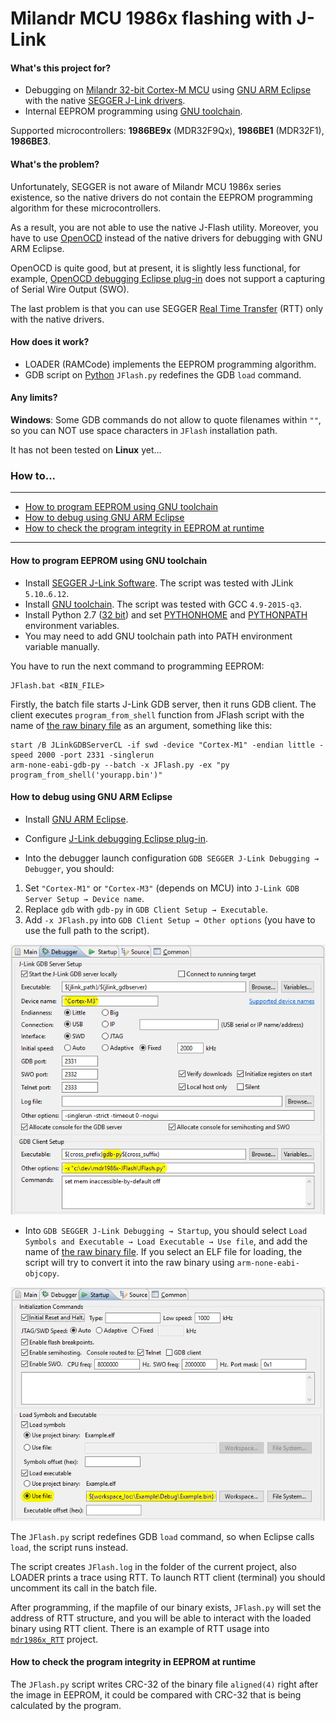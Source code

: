 # Milandr MCU 1986x flashing with J-Link

#### What's this project for?

- Debugging on [Milandr 32-bit Cortex-М MCU](http://ic.milandr.ru/products/mikrokontrollery_i_protsessory/32_razryadnye_mikrokontrollery/)
using [GNU ARM Eclipse](http://gnuarmeclipse.github.io/)
with the native [SEGGER J-Link drivers](https://www.segger.com/jlink-software.html).
- Internal EEPROM programming using [GNU toolchain](https://launchpad.net/gcc-arm-embedded).

Supported microcontrollers: **1986BE9x** (MDR32F9Qx), **1986BE1** (MDR32F1), **1986BE3**.

#### What's the problem?

Unfortunately, SEGGER is not aware of Milandr MCU 1986x series existence, so the native drivers do not contain
the EEPROM programming algorithm for these microcontrollers.

As a result, you are not able to use the native J-Flash utility. Moreover, you have to use [OpenOCD](http://openocd.org/)
instead of the native drivers for debugging with GNU ARM Eclipse.

OpenOCD is quite good, but at present, it is slightly less functional, for example,
[OpenOCD debugging Eclipse plug-in](http://gnuarmeclipse.github.io/debug/openocd/)
does not support a capturing of Serial Wire Output (SWO).

The last problem is that you can use SEGGER [Real Time Transfer](https://www.segger.com/jlink-rtt.html) (RTT)
only with the native drivers.

#### How does it work?

- LOADER (RAMCode) implements the EEPROM programming algorithm.
- GDB script on [Python](https://sourceware.org/gdb/current/onlinedocs/gdb/Python.html) `JFlash.py` redefines
  the GDB `load` command.

#### Any limits?

__Windows__: Some GDB commands do not allow to quote filenames within `""`, so you can NOT use space characters
in `JFlash` installation path.

It has not been tested on __Linux__ yet...

### How to...

---

<!-- MarkdownTOC autolink="true" bracket="round" depth=0 style="unordered" autoanchor="false" -->

- [How to program EEPROM using GNU toolchain](#how-to-program-eeprom-using-gnu-toolchain)
- [How to debug using GNU ARM Eclipse](#how-to-debug-using-gnu-arm-eclipse)
- [How to check the program integrity in EEPROM at runtime](#how-to-check-the-program-integrity-in-eeprom-at-runtime)

<!-- /MarkdownTOC -->

---

#### How to program EEPROM using GNU toolchain

- Install [SEGGER J-Link Software](https://www.segger.com/jlink-software.html). The script was tested with JLink `5.10`..`6.12`.
- Install [GNU toolchain](https://launchpad.net/gcc-arm-embedded). The script was tested with GCC `4.9-2015-q3`.
- Install Python 2.7 ([32 bit](https://answers.launchpad.net/gcc-arm-embedded/+faq/2601)) and
  set [PYTHONHOME](https://docs.python.org/2/using/cmdline.html#environment-variables) and
  [PYTHONPATH](https://docs.python.org/2/using/cmdline.html#environment-variables) environment variables.
- You may need to add GNU toolchain path into PATH environment variable manually.

You have to run the next command to programming EEPROM:
```
JFlash.bat <BIN_FILE>
```
Firstly, the batch file starts J-Link GDB server, then it runs GDB client. The client executes `program_from_shell`
function from JFlash script with the name of
[the raw binary file](http://gnuarmeclipse.github.io/plugins/features/#extra-build-steps)
as an argument, something like this:
```
start /B JLinkGDBServerCL -if swd -device "Cortex-M1" -endian little -speed 2000 -port 2331 -singlerun
arm-none-eabi-gdb-py --batch -x JFlash.py -ex "py program_from_shell('yourapp.bin')"
```

#### How to debug using GNU ARM Eclipse

- Install [GNU ARM Eclipse](http://gnuarmeclipse.github.io/install/).
- Configure [J-Link debugging Eclipse plug-in](http://gnuarmeclipse.github.io/debug/jlink/).

- Into the debugger launch configuration `GDB SEGGER J-Link Debugging → Debugger`, you should:
1. Set `"Cortex-M1"` or `"Cortex-M3"` (depends on MCU) into `J-Link GDB Server Setup → Device name`.
2. Replace `gdb` with `gdb-py` in `GDB Client Setup → Executable`.
3. Add `-x JFlash.py` into `GDB Client Setup → Other options` (you have to use the full path to the script).

![screenshot](doc/pic/README_01.png)

- Into `GDB SEGGER J-Link Debugging → Startup`, you should select
  `Load Symbols and Executable → Load Executable → Use file`, and add the name of
  [the raw binary file](http://gnuarmeclipse.github.io/plugins/features/#extra-build-steps).
  If you select an ELF file for loading, the script will try to convert it into the raw binary using
  `arm-none-eabi-objcopy`.

![screenshot](doc/pic/README_02.png)

The `JFlash.py` script redefines GDB `load` command, so when Eclipse calls `load`, the script runs instead.

The script creates `JFlash.log` in the folder of the current project, also LOADER prints a trace using RTT.
To launch RTT client (terminal) you should uncomment its call in the batch file.

After programming, if the mapfile of our binary exists, `JFlash.py` will set the address of RTT structure,
and you will be able to interact with the loaded binary using RTT client.
There is an example of RTT usage into [`mdr1986x_RTT`](https://github.com/in4lio/mdr1986x-pack-repo/tree/master/source/Example_Projects_Eclipse/mdr1986x_RTT) project.

#### How to check the program integrity in EEPROM at runtime

The `JFlash.py` script writes CRC-32 of the binary file `aligned(4)` right after the image in EEPROM,
it could be compared with CRC-32 that is being calculated by the program.

